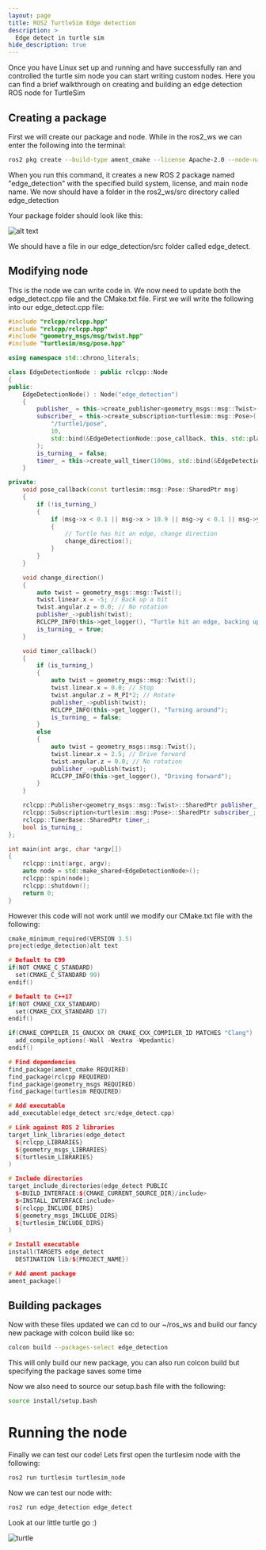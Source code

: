```yaml
---
layout: page
title: ROS2 TurtleSim Edge detection
description: >
  Edge detect in turtle sim
hide_description: true
---
```


Once you have Linux set up and running and have successfully ran and controlled the turtle sim node you can start writing custom nodes. Here you can find a brief walkthrough on creating and building an edge detection ROS node for TurtleSim

## Creating a package

First we will create our package and node. While in the ros2_ws we can enter the following into the terminal:

~~~bash
ros2 pkg create --build-type ament_cmake --license Apache-2.0 --node-name edge_detect edge_detection
~~~

When you run this command, it creates a new ROS 2 package named "edge_detection" with the specified build system, license, and main node name. We now should have a folder in the ros2_ws/src directory called edge_detection

Your package folder should look like this:

![alt text](image-1.png)

We should have a file in our edge_detection/src folder called edge_detect. 


## Modifying node

This is the node we can write code in. We now need to update both the edge_detect.cpp file and the CMake.txt file. First we will write the following into our edge_detect.cpp file:

~~~cpp
#include "rclcpp/rclcpp.hpp"
#include "rclcpp/rclcpp.hpp"
#include "geometry_msgs/msg/twist.hpp"
#include "turtlesim/msg/pose.hpp"

using namespace std::chrono_literals;

class EdgeDetectionNode : public rclcpp::Node
{
public:
    EdgeDetectionNode() : Node("edge_detection")
    {
        publisher_ = this->create_publisher<geometry_msgs::msg::Twist>("/turtle1/cmd_vel", 10);
        subscriber_ = this->create_subscription<turtlesim::msg::Pose>(
            "/turtle1/pose",
            10,
            std::bind(&EdgeDetectionNode::pose_callback, this, std::placeholders::_1)
        );
        is_turning_ = false;
        timer_ = this->create_wall_timer(100ms, std::bind(&EdgeDetectionNode::timer_callback, this));
    }

private:
    void pose_callback(const turtlesim::msg::Pose::SharedPtr msg)
    {
        if (!is_turning_)
        {
            if (msg->x < 0.1 || msg->x > 10.9 || msg->y < 0.1 || msg->y > 10.9)
            {
                // Turtle has hit an edge, change direction
                change_direction();
            }
        }
    }

    void change_direction()
    {
        auto twist = geometry_msgs::msg::Twist();
        twist.linear.x = -5; // Back up a bit
        twist.angular.z = 0.0; // No rotation
        publisher_->publish(twist);
        RCLCPP_INFO(this->get_logger(), "Turtle hit an edge, backing up");
        is_turning_ = true;
    }

    void timer_callback()
    {
        if (is_turning_)
        {
            auto twist = geometry_msgs::msg::Twist();
            twist.linear.x = 0.0; // Stop
            twist.angular.z = M_PI*2; // Rotate
            publisher_->publish(twist);
            RCLCPP_INFO(this->get_logger(), "Turning around");
            is_turning_ = false;
        }
        else
        {
            auto twist = geometry_msgs::msg::Twist();
            twist.linear.x = 2.5; // Drive forward
            twist.angular.z = 0.0; // No rotation
            publisher_->publish(twist);
            RCLCPP_INFO(this->get_logger(), "Driving forward");
        }
    }

    rclcpp::Publisher<geometry_msgs::msg::Twist>::SharedPtr publisher_;
    rclcpp::Subscription<turtlesim::msg::Pose>::SharedPtr subscriber_;
    rclcpp::TimerBase::SharedPtr timer_;
    bool is_turning_;
};

int main(int argc, char *argv[])
{
    rclcpp::init(argc, argv);
    auto node = std::make_shared<EdgeDetectionNode>();
    rclcpp::spin(node);
    rclcpp::shutdown();
    return 0;
}
~~~

However this code will not work until we modify our CMake.txt file with the following:

~~~cpp
cmake_minimum_required(VERSION 3.5)
project(edge_detection)alt text

# Default to C99
if(NOT CMAKE_C_STANDARD)
  set(CMAKE_C_STANDARD 99)
endif()

# Default to C++17
if(NOT CMAKE_CXX_STANDARD)
  set(CMAKE_CXX_STANDARD 17)
endif()

if(CMAKE_COMPILER_IS_GNUCXX OR CMAKE_CXX_COMPILER_ID MATCHES "Clang")
  add_compile_options(-Wall -Wextra -Wpedantic)
endif()

# Find dependencies
find_package(ament_cmake REQUIRED)
find_package(rclcpp REQUIRED)
find_package(geometry_msgs REQUIRED)
find_package(turtlesim REQUIRED)

# Add executable
add_executable(edge_detect src/edge_detect.cpp)

# Link against ROS 2 libraries
target_link_libraries(edge_detect
  ${rclcpp_LIBRARIES}
  ${geometry_msgs_LIBRARIES}
  ${turtlesim_LIBRARIES}
)

# Include directories
target_include_directories(edge_detect PUBLIC
  $<BUILD_INTERFACE:${CMAKE_CURRENT_SOURCE_DIR}/include>
  $<INSTALL_INTERFACE:include>
  ${rclcpp_INCLUDE_DIRS}
  ${geometry_msgs_INCLUDE_DIRS}
  ${turtlesim_INCLUDE_DIRS}
)

# Install executable
install(TARGETS edge_detect
  DESTINATION lib/${PROJECT_NAME})

# Add ament package
ament_package()
~~~

## Building packages

Now with these files updated we can cd to our ~/ros_ws and build our fancy new package with colcon build like so:

~~~bash
colcon build --packages-select edge_detection
~~~

This will only build our new package, you can also run colcon build but specifying the package saves some time

Now we also need to source our setup.bash file with the following:

~~~bash
source install/setup.bash         
~~~

# Running the node

Finally we can test our code! Lets first open the turtlesim node with the following:

~~~bash
ros2 run turtlesim turtlesim_node
~~~

Now we can test our node with:

~~~bash
ros2 run edge_detection edge_detect
~~~

Look at our little turtle go :)

![turtle](image-2.png)